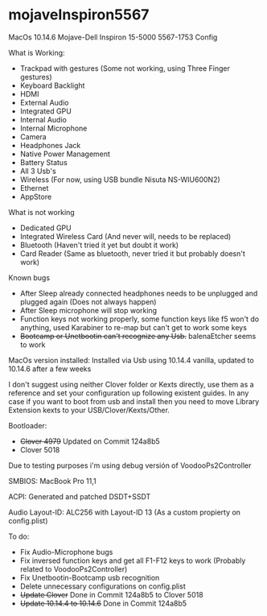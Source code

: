 # mojaveInspiron5567
MacOs 10.14.6 Mojave-Dell Inspiron 15-5000 5567-1753 Config

What is Working:

- Trackpad with gestures (Some not working, using Three Finger gestures)
- Keyboard Backlight
- HDMI
- External Audio
- Integrated GPU
- Internal Audio
- Internal Microphone
- Camera
- Headphones Jack
- Native Power Management
- Battery Status
- All 3 Usb's
- Wireless (For now, using USB bundle Nisuta NS-WIU600N2)
- Ethernet
- AppStore


What is not working

- Dedicated GPU
- Integrated Wireless Card (And never will, needs to be replaced)
- Bluetooth (Haven't tried it yet but doubt it work)
- Card Reader (Same as bluetooth, never tried it but probably doesn't work)

Known bugs

- After Sleep already connected headphones needs to be unplugged and plugged again (Does not always happen)
- After Sleep microphone will stop working
- Function keys not working properly, some function keys like f5 won't do anything, used Karabiner to re-map but can't get to work some keys
- ~~Bootcamp or Unetbootin can't recognize any Usb.~~ balenaEtcher seems to work


MacOs version installed: Installed via Usb using 10.14.4 vanilla, updated to 10.14.6 after a few weeks

I don't suggest using neither Clover folder or Kexts directly, use them as a reference and set your configuration up following existent guides. In any case if you want to boot from usb and install then you need to move Library Extension kexts to your USB/Clover/Kexts/Other.

Bootloader: 
- ~~Clover 4979~~ Updated on Commit 124a8b5
- Clover 5018

Due to testing purposes i'm using debug versión of VoodooPs2Controller


SMBIOS: MacBook Pro 11,1

ACPI: Generated and patched DSDT+SSDT

Audio Layout-ID: ALC256 with Layout-ID 13 (As a custom propierty on config.plist)

To do:

- Fix Audio-Microphone bugs
- Fix inversed function keys and get all F1-F12 keys to work (Probably related to VoodooPs2Controller)
- Fix Unetbootin-Bootcamp usb recognition
- Delete unnecessary configurations on config.plist
- ~~Update Clover~~ Done in Commit 124a8b5 to Clover 5018
- ~~Update 10.14.4 to 10.14.6~~ Done in Commit 124a8b5
